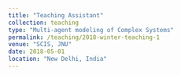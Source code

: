 ```yaml
---
title: "Teaching Assistant"
collection: teaching
type: "Multi-agent modeling of Complex Systems"
permalink: /teaching/2018-winter-teaching-1
venue: "SCIS, JNU"
date: 2018-05-01
location: "New Delhi, India"
---
```

